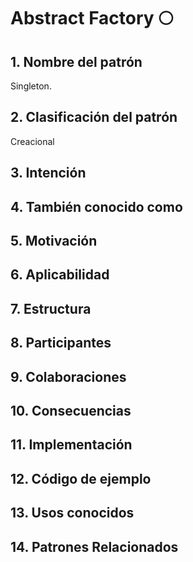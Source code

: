 # Abstract Factory :full_moon:

## 1. Nombre del patrón

Singleton.

## 2. Clasificación del patrón 

Creacional

## 3. Intención



## 4. También conocido como


## 5. Motivación

## 6. Aplicabilidad

## 7. Estructura


## 8. Participantes

## 9. Colaboraciones

## 10. Consecuencias

## 11. Implementación

## 12. Código de ejemplo

## 13. Usos conocidos

## 14. Patrones Relacionados